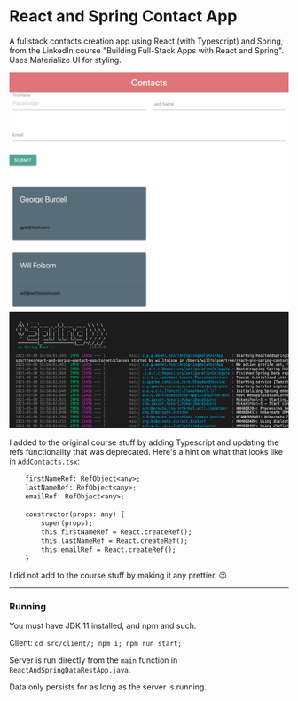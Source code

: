 # React and Spring Contact App
A fullstack contacts creation app using React (with Typescript) and Spring, from the LinkedIn course "Building Full-Stack Apps with React and Spring". Uses Materialize UI for styling.

![](client.png)
![](spring.png)

I added to the original course stuff by adding Typescript and updating the refs functionality that was deprecated. Here's a hint on what that looks like in `AddContacts.tsx`:

```
    firstNameRef: RefObject<any>;
    lastNameRef: RefObject<any>;
    emailRef: RefObject<any>;

    constructor(props: any) {
        super(props);
        this.firstNameRef = React.createRef();
        this.lastNameRef = React.createRef();
        this.emailRef = React.createRef();
    }
```

I did not add to the course stuff by making it any prettier. 😉

-----

### Running
You must have JDK 11 installed, and npm and such.

Client: ```cd src/client/; npm i; npm run start;```

Server is run directly from the `main` function in `ReactAndSpringDataRestApp.java`.

Data only persists for as long as the server is running.
